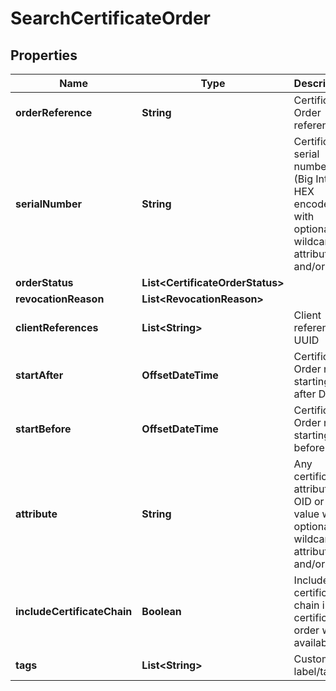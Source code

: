 

# SearchCertificateOrder


## Properties

| Name | Type | Description | Notes |
|------------ | ------------- | ------------- | -------------|
|**orderReference** | **String** | Certificate Order reference |  [optional] |
|**serialNumber** | **String** | Certificate serial number (Big Integer HEX encoded) with optional wildcard attributes ? and/or * |  [optional] |
|**orderStatus** | **List&lt;CertificateOrderStatus&gt;** |  |  [optional] |
|**revocationReason** | **List&lt;RevocationReason&gt;** |  |  [optional] |
|**clientReferences** | **List&lt;String&gt;** | Client reference UUID |  [optional] |
|**startAfter** | **OffsetDateTime** | Certificate Order not starting after Date |  [optional] |
|**startBefore** | **OffsetDateTime** | Certificate Order not starting before Date |  [optional] |
|**attribute** | **String** | Any certificate attribute OID or value with optional wildcard attributes ? and/or * |  [optional] |
|**includeCertificateChain** | **Boolean** | Include the certificate chain in the certificate order when available |  [optional] |
|**tags** | **List&lt;String&gt;** | Customer label/tags |  [optional] |



